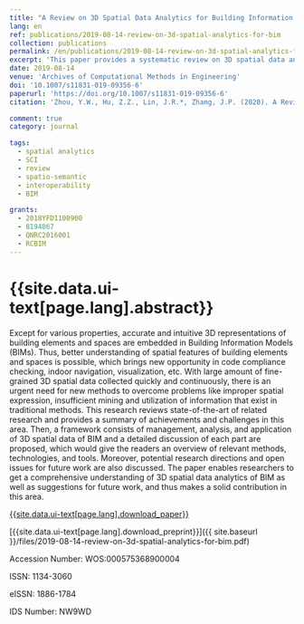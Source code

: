 ```yaml
---
title: "A Review on 3D Spatial Data Analytics for Building Information Models"
lang: en
ref: publications/2019-08-14-review-on-3d-spatial-analytics-for-bim
collection: publications
permalink: /en/publications/2019-08-14-review-on-3d-spatial-analytics-for-bim
excerpt: 'This paper provides a systematic review on 3D spatial data analytics for BIM, state-of-the-art, challenges and potential directions are provided'
date: 2019-08-14
venue: 'Archives of Computational Methods in Engineering'
doi: '10.1007/s11831-019-09356-6'
paperurl: 'https://doi.org/10.1007/s11831-019-09356-6'
citation: 'Zhou, Y.W., Hu, Z.Z., Lin, J.R.*, Zhang, J.P. (2020). A Review on 3D Spatial Data Analytics for Building Information Models. <i>Archives of Computational Methods in Engineering</i>, 27(5), 1449-1463. doi: 10.1016/10.1007/s11831-019-09356-6'

comment: true
category: journal

tags: 
  - spatial analytics
  - SCI
  - review
  - spatio-semantic
  - interoperability
  - BIM

grants:
  - 2018YFD1100900
  - 8194067
  - QNRC2016001
  - RCBIM
---
```



{{site.data.ui-text[page.lang].abstract}}
====

Except for various properties, accurate and intuitive 3D representations of building elements and spaces are embedded in Building Information Models (BIMs). Thus, better understanding of spatial features of building elements and spaces is possible, which brings new opportunity in code compliance checking, indoor navigation, visualization, etc. With large amount of fine-grained 3D spatial data collected quickly and continuously, there is an urgent need for new methods to overcome problems like improper spatial expression, insufficient mining and utilization of information that exist in traditional methods. This research reviews state-of-the-art of related research and provides a summary of achievements and challenges in this area. Then, a framework consists of management, analysis, and application of 3D spatial data of BIM and a detailed discussion of each part are proposed, which would give the readers an overview of relevant methods, technologies, and tools. Moreover, potential research directions and open issues for future work are also discussed. The paper enables researchers to get a comprehensive understanding of 3D spatial data analytics of BIM as well as suggestions for future work, and thus makes a solid contribution in this area.

[{{site.data.ui-text[page.lang].download_paper}}](https://rdcu.be/bOOve)

[{{site.data.ui-text[page.lang].download_preprint}}]({{ site.baseurl }}/files/2019-08-14-review-on-3d-spatial-analytics-for-bim.pdf)

Accession Number: WOS:000575368900004

ISSN: 1134-3060

eISSN: 1886-1784

IDS Number: NW9WD